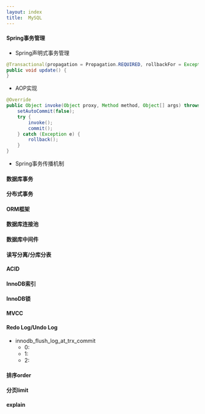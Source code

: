 ```yaml
---
layout: index
title:  MySQL
---
```


#### Spring事务管理

* Spring声明式事务管理

```java
@Transactional(propagation = Propagation.REQUIRED, rollbackFor = Exception.class)
public void update() {
}
```

* AOP实现

```java
@Override
public Object invoke(Object proxy, Method method, Object[] args) throws Throwable {
    setAutoCommit(false);
    try {
        invoke();
        commit();
    } catch (Exception e) {
        rollback();
    }
}
```

* Spring事务传播机制

#### 数据库事务

#### 分布式事务

#### ORM框架

#### 数据库连接池

#### 数据库中间件

#### 读写分离/分库分表

#### ACID

#### InnoDB索引

#### InnoDB锁

#### MVCC

#### Redo Log/Undo Log

* innodb_flush_log_at_trx_commit
    * 0:
    * 1:
    * 2:

#### 排序order

#### 分页limit

#### explain
